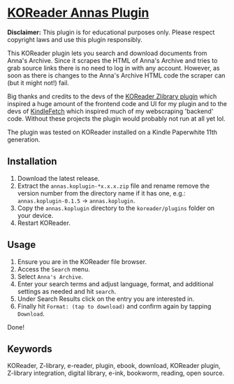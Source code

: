 # [KOReader Annas Plugin](https://github.com/fischer-hub/annas.koplugin)


**Disclaimer:** This plugin is for educational purposes only. Please respect copyright laws and use this plugin responsibly.

This KOReader plugin lets you search and download documents from Anna's Archive. Since it scrapes the HTML of Anna's Archive and tries to grab source links there is no need to log in with any account. However, as soon as there is changes to the Anna's Archive HTML code the scraper can (but it might not!) fail.

Big thanks and credits to the devs of the [KOReader Zlibrary plugin](https://github.com/ZlibraryKO/zlibrary.koplugin) which inspired a huge amount of the frontend code and UI for my plugin and to the devs of [KindleFetch](https://github.com/justrals/KindleFetch) which inspired much of my webscraping 'backend' code. Without these projects the plugin would probably not run at all yet lol.

The plugin was tested on KOReader installed on a Kindle Paperwhite 11th generation.

## Installation

1.  Download the latest release.
2.  Extract the `annas.koplugin-*x.x.x.zip` file and rename remove the version number from the directory name if it has one, e.g.: `annas.koplugin-0.1.5` -> `annas.koplugin`.
3.  Copy the `annas.koplugin` directory to the `koreader/plugins` folder on your device.
4.  Restart KOReader.


## Usage

1.  Ensure you are in the KOReader file browser.
2.  Access the `Search` menu.
3.  Select `Anna's Archive`.
4.  Enter your search terms and adjust language, format, and additional settings as needed and hit `search`.
5.  Under Search Results click on the entry you are interested in.
6.  Finally hit `Format: (tap to download)` and confirm again by tapping `Download`.

Done!

## Keywords

KOReader, Z-library, e-reader, plugin, ebook, download, KOReader plugin, Z-library integration, digital library, e-ink, bookworm, reading, open source.
